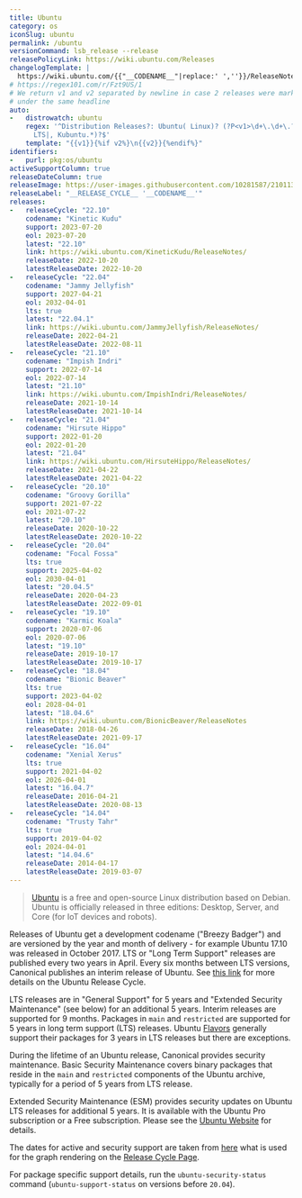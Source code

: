 ```yaml
---
title: Ubuntu
category: os
iconSlug: ubuntu
permalink: /ubuntu
versionCommand: lsb_release --release
releasePolicyLink: https://wiki.ubuntu.com/Releases
changelogTemplate: |
  https://wiki.ubuntu.com/{{"__CODENAME__"|replace:' ',''}}/ReleaseNotes/ChangeSummary/__LATEST__/
# https://regex101.com/r/Fzt9US/1
# We return v1 and v2 separated by newline in case 2 releases were marked
# under the same headline
auto:
-   distrowatch: ubuntu
    regex: '^Distribution Releases?: Ubuntu( Linux)? (?P<v1>\d+\.\d+\.?\d+)(, (?P<v2>\d+\.\d+\.?\d+))?(
      LTS|, Kubuntu.*)?$'
    template: "{{v1}}{%if v2%}\n{{v2}}{%endif%}"
identifiers:
-   purl: pkg:os/ubuntu
activeSupportColumn: true
releaseDateColumn: true
releaseImage: https://user-images.githubusercontent.com/10281587/210113332-7a65b33c-c900-429a-8e73-83cefcb4e684.png
releaseLabel: "__RELEASE_CYCLE__ '__CODENAME__'"
releases:
-   releaseCycle: "22.10"
    codename: "Kinetic Kudu"
    support: 2023-07-20
    eol: 2023-07-20
    latest: "22.10"
    link: https://wiki.ubuntu.com/KineticKudu/ReleaseNotes/
    releaseDate: 2022-10-20
    latestReleaseDate: 2022-10-20
-   releaseCycle: "22.04"
    codename: "Jammy Jellyfish"
    support: 2027-04-21
    eol: 2032-04-01
    lts: true
    latest: "22.04.1"
    link: https://wiki.ubuntu.com/JammyJellyfish/ReleaseNotes/
    releaseDate: 2022-04-21
    latestReleaseDate: 2022-08-11
-   releaseCycle: "21.10"
    codename: "Impish Indri"
    support: 2022-07-14
    eol: 2022-07-14
    latest: "21.10"
    link: https://wiki.ubuntu.com/ImpishIndri/ReleaseNotes/
    releaseDate: 2021-10-14
    latestReleaseDate: 2021-10-14
-   releaseCycle: "21.04"
    codename: "Hirsute Hippo"
    support: 2022-01-20
    eol: 2022-01-20
    latest: "21.04"
    link: https://wiki.ubuntu.com/HirsuteHippo/ReleaseNotes/
    releaseDate: 2021-04-22
    latestReleaseDate: 2021-04-22
-   releaseCycle: "20.10"
    codename: "Groovy Gorilla"
    support: 2021-07-22
    eol: 2021-07-22
    latest: "20.10"
    releaseDate: 2020-10-22
    latestReleaseDate: 2020-10-22
-   releaseCycle: "20.04"
    codename: "Focal Fossa"
    lts: true
    support: 2025-04-02
    eol: 2030-04-01
    latest: "20.04.5"
    releaseDate: 2020-04-23
    latestReleaseDate: 2022-09-01
-   releaseCycle: "19.10"
    codename: "Karmic Koala"
    support: 2020-07-06
    eol: 2020-07-06
    latest: "19.10"
    releaseDate: 2019-10-17
    latestReleaseDate: 2019-10-17
-   releaseCycle: "18.04"
    codename: "Bionic Beaver"
    lts: true
    support: 2023-04-02
    eol: 2028-04-01
    latest: "18.04.6"
    link: https://wiki.ubuntu.com/BionicBeaver/ReleaseNotes
    releaseDate: 2018-04-26
    latestReleaseDate: 2021-09-17
-   releaseCycle: "16.04"
    codename: "Xenial Xerus"
    lts: true
    support: 2021-04-02
    eol: 2026-04-01
    latest: "16.04.7"
    releaseDate: 2016-04-21
    latestReleaseDate: 2020-08-13
-   releaseCycle: "14.04"
    codename: "Trusty Tahr"
    lts: true
    support: 2019-04-02
    eol: 2024-04-01
    latest: "14.04.6"
    releaseDate: 2014-04-17
    latestReleaseDate: 2019-03-07
---
```


>[Ubuntu](https://ubuntu.com) is a free and open-source Linux distribution based on Debian. Ubuntu is officially released in three editions: Desktop, Server, and Core (for IoT devices and robots).

Releases of Ubuntu get a development codename ("Breezy Badger") and are versioned by the year and month of delivery - for example Ubuntu 17.10 was released in October 2017. LTS or "Long Term Support" releases are published every two years in April. Every six months between LTS versions, Canonical publishes an interim release of Ubuntu. See [this link](https://ubuntu.com/about/release-cycle) for more details on the Ubuntu Release Cycle.

LTS releases are in "General Support" for 5 years and "Extended Security Maintenance" (see below) for an additional 5 years. Interim releases are supported for 9 months. Packages in `main` and `restricted` are supported for 5 years in long term support (LTS) releases. Ubuntu [Flavors](https://wiki.ubuntu.com/UbuntuFlavors) generally support their packages for 3 years in LTS releases but there are exceptions.

During the lifetime of an Ubuntu release, Canonical provides security maintenance. Basic Security Maintenance covers binary packages that reside in the `main` and `restricted` components of the Ubuntu archive, typically for a period of 5 years from LTS release.

Extended Security Maintenance (ESM) provides security updates on Ubuntu LTS releases for additional 5 years. It is available with the Ubuntu Pro subscription or a Free subscription. Please see the [Ubuntu Website]({{page.link}}) for details.

The dates for active and security support are taken from [here](https://github.com/canonical-web-and-design/ubuntu.com/blob/master/static/js/src/chart-data.js) what is used for the graph rendering on the [Release Cycle Page](https://ubuntu.com/about/release-cycle).

For package specific support details, run the `ubuntu-security-status` command (`ubuntu-support-status` on versions before `20.04`).
